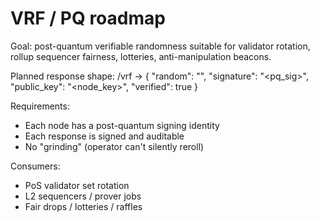 # VRF / PQ roadmap

Goal: post-quantum verifiable randomness suitable for validator rotation,
rollup sequencer fairness, lotteries, anti-manipulation beacons.

Planned response shape:
/vrf -> {
  "random": "<bytes>",
  "signature": "<pq_sig>",
  "public_key": "<node_key>",
  "verified": true
}

Requirements:
- Each node has a post-quantum signing identity
- Each response is signed and auditable
- No "grinding" (operator can't silently reroll)

Consumers:
- PoS validator set rotation
- L2 sequencers / prover jobs
- Fair drops / lotteries / raffles
